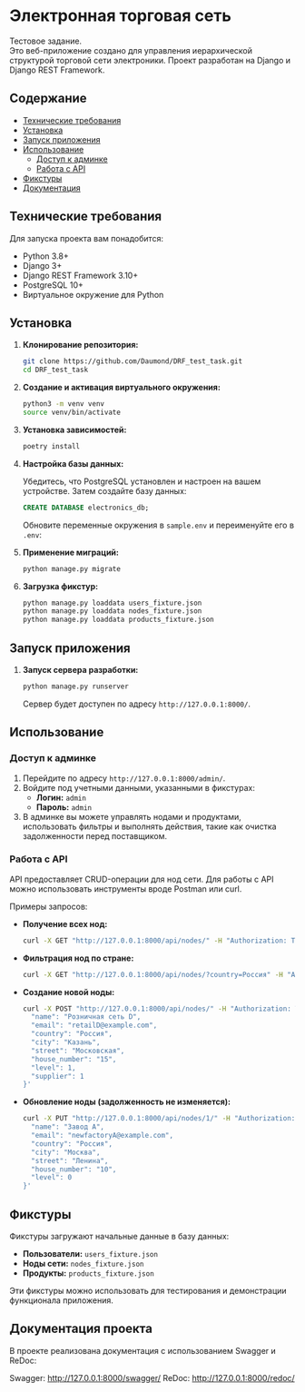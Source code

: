 
# Электронная торговая сеть

Тестовое задание.  
Это веб-приложение создано для управления иерархической структурой торговой сети электроники. Проект разработан на Django и Django REST Framework.

## Содержание

- [Технические требования](#технические-требования)
- [Установка](#установка)
- [Запуск приложения](#запуск-приложения)
- [Использование](#использование)
  - [Доступ к админке](#доступ-к-админке)
  - [Работа с API](#работа-с-api)
- [Фикстуры](#фикстуры)
- [Документация](#документация-проекта)

## Технические требования

Для запуска проекта вам понадобится:

- Python 3.8+
- Django 3+
- Django REST Framework 3.10+
- PostgreSQL 10+
- Виртуальное окружение для Python

## Установка

1. **Клонирование репозитория:**

   ```bash
   git clone https://github.com/Daumond/DRF_test_task.git
   cd DRF_test_task
   ```

2. **Создание и активация виртуального окружения:**

   ```bash
   python3 -m venv venv
   source venv/bin/activate
   ```

3. **Установка зависимостей:**

   ```bash
   poetry install
   ```

4. **Настройка базы данных:**

   Убедитесь, что PostgreSQL установлен и настроен на вашем устройстве. Затем создайте базу данных:

   ```sql
   CREATE DATABASE electronics_db;
   ```

   Обновите переменные окружения в `sample.env` и переименуйте его в `.env`:


5. **Применение миграций:**

   ```bash
   python manage.py migrate
   ```

6. **Загрузка фикстур:**

   ```bash
   python manage.py loaddata users_fixture.json
   python manage.py loaddata nodes_fixture.json
   python manage.py loaddata products_fixture.json
   ```

## Запуск приложения

1. **Запуск сервера разработки:**

   ```bash
   python manage.py runserver
   ```

   Сервер будет доступен по адресу `http://127.0.0.1:8000/`.

## Использование

### Доступ к админке

1. Перейдите по адресу `http://127.0.0.1:8000/admin/`.
2. Войдите под учетными данными, указанными в фикстурах:
   - **Логин:** `admin`
   - **Пароль:** `admin`
3. В админке вы можете управлять нодами и продуктами, использовать фильтры и выполнять действия, такие как очистка задолженности перед поставщиком.

### Работа с API

API предоставляет CRUD-операции для нод сети. Для работы с API можно использовать инструменты вроде Postman или curl.

Примеры запросов:

- **Получение всех нод:**

  ```bash
  curl -X GET "http://127.0.0.1:8000/api/nodes/" -H "Authorization: Token <ваш_токен>"
  ```

- **Фильтрация нод по стране:**

  ```bash
  curl -X GET "http://127.0.0.1:8000/api/nodes/?country=Россия" -H "Authorization: Token <ваш_токен>"
  ```

- **Создание новой ноды:**

  ```bash
  curl -X POST "http://127.0.0.1:8000/api/nodes/" -H "Authorization: Token <ваш_токен>" -d '{
    "name": "Розничная сеть D",
    "email": "retailD@example.com",
    "country": "Россия",
    "city": "Казань",
    "street": "Московская",
    "house_number": "15",
    "level": 1,
    "supplier": 1
  }'
  ```

- **Обновление ноды (задолженность не изменяется):**

  ```bash
  curl -X PUT "http://127.0.0.1:8000/api/nodes/1/" -H "Authorization: Token <ваш_токен>" -d '{
    "name": "Завод A",
    "email": "newfactoryA@example.com",
    "country": "Россия",
    "city": "Москва",
    "street": "Ленина",
    "house_number": "10",
    "level": 0
  }'
  ```

## Фикстуры

Фикстуры загружают начальные данные в базу данных:

- **Пользователи:** `users_fixture.json`
- **Ноды сети:** `nodes_fixture.json`
- **Продукты:** `products_fixture.json`

Эти фикстуры можно использовать для тестирования и демонстрации функционала приложения.

## Документация проекта

В проекте реализована документация с использованием Swagger и ReDoc:

Swagger: <http://127.0.0.1:8000/swagger/>
ReDoc: <http://127.0.0.1:8000/redoc/>

